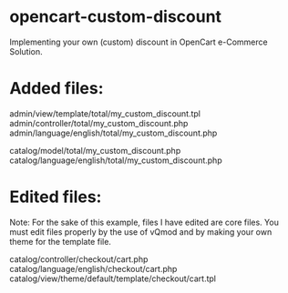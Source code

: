 # opencart-custom-discount
Implementing your own (custom) discount in OpenCart e-Commerce Solution.

# Added files:

admin/view/template/total/my_custom_discount.tpl
admin/controller/total/my_custom_discount.php
admin/language/english/total/my_custom_discount.php

catalog/model/total/my_custom_discount.php
catalog/language/english/total/my_custom_discount.php

# Edited files:
Note: For the sake of this example, files I have edited are core files.
You must edit files properly by the use of vQmod and by making your own theme for the template file.

catalog/controller/checkout/cart.php
catalog/language/english/checkout/cart.php
catalog/view/theme/default/template/checkout/cart.tpl
